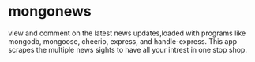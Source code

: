 # mongonews
view and comment on the latest news updates,loaded with programs like  mongodb, mongoose, cheerio, express, and handle-express.
This app scrapes the multiple  news sights to have all your intrest in one stop shop. 